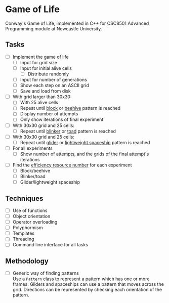 # Game of Life

Conway's Game of Life, implemented in C++
for CSC8501 Advanced Programming module at Newcastle University.

## Tasks
- [ ] Implement the game of life
  - [ ] Input for grid size
  - [ ] Input for initial alive cells
    - [ ] Distribute randomly
  - [ ] Input for number of generations
  - [ ] Show each step on an ASCII grid
  - [ ] Save and load from disk
- [ ] With grid larger than 30x30:
  - [ ] With 25 alive cells
  - [ ] Repeat until [block](https://conwaylife.com/wiki/Block) or [beehive](https://conwaylife.com/wiki/Beehive) pattern is reached
  - [ ] Display number of attempts
  - [ ] Only show iterations of final experiment
- [ ] With 30x30 grid and 25 cells:
  - [ ] Repeat until [blinker](https://conwaylife.com/wiki/Blinker) or [toad](https://conwaylife.com/wiki/Toad) pattern is reached
- [ ] With 30x30 grid and 25 cells:
  - [ ] Repeat until [glider](https://conwaylife.com/wiki/Glider) or [lightweight spaceship](https://conwaylife.com/wiki/Lightweight_spaceship) pattern is reached
- [ ] For all experiments
  - [ ] Show number of attempts, and the grids of the final attempt's iterations
- [ ] Find the [efficiency resource number](https://conwaylife.com/wiki/Efficiency) for each experiment
  - [ ] Block/beehive
  - [ ] Blinker/toad
  - [ ] Glider/lightweight spaceship

## Techniques
- [ ] Use of functions
- [ ] Object orientation
- [ ] Operator overloading
- [ ] Polyphormism
- [ ] Templates
- [ ] Threading
- [ ] Command line interface for all tasks

## Methodology

- [ ] Generic way of finding patterns<br>
      Use a `Pattern` class to represent a pattern which
      has one or more frames.
      Gliders and spaceships can use a pattern that moves
        across the grid.
      Directions can be represented by checking each
      orientation of the pattern.
